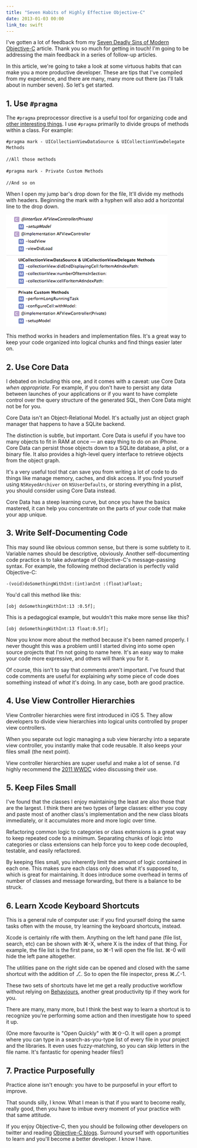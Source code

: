 ```yaml
---
title: "Seven Habits of Highly Effective Objective-C"
date: 2013-01-03 00:00
link_to: swift
---
```


I've gotten a lot of feedback from my [Seven Deadly Sins of Modern Objective-C](http://ashfurrow.com/blog/seven-deadly-sins-of-modern-objective-c) article. Thank you so much for getting in touch! I'm going to be addressing the main feedback in a series of follow-up articles.

In this article, we're going to take a look at some virtuous habits that can make you a more productive developer. These are tips that I've compiled from my experience, and there are many, many more out there (as I'll talk about in number seven). So let's get started.

## 1. Use `#pragma`

The `#pragma` preprocessor directive is a useful tool for organizing code and [other interesting things](http://nshipster.com/pragma/). I use `#pragma` primarily to divide groups of methods within a class. For example:

```
#pragma mark - UICollectionViewDataSource & UICollectionViewDelegate Methods

//All those methods

#pragma mark - Private Custom Methods

//And so on
```

When I open my jump bar's drop down for the file, It'll divide my methods with headers. Beginning the mark with a hyphen will also add a horizontal line to the drop down.

 ![](/img/import/blog/seven-habits-of-highly-effective-objective-c/198BD8E3B30B447F807F41D0E186F4A0.png)

This method works in headers and implementation files. It's a great way to keep your code organized into logical chunks and find things easier later on.

## 2. Use Core Data

I debated on including this one, and it comes with a caveat: use Core Data _when appropriate_. For example, if you don't have to persist any data between launches of your applications or if you want to have complete control over the query structure of the generated SQL, then Core Data might not be for you.

Core Data isn't an Object-Relational Model. It's actually just an object graph manager that happens to have a SQLite backend.

The distinction is subtle, but important. Core Data is useful if you have too many objects to fit in RAM at once — an easy thing to do on an iPhone. Core Data can persist those objects down to a SQLite database, a plist, or a binary file. It also provides a high-level query interface to retrieve objects from the object graph.

It's a very useful tool that can save you from writing a lot of code to do things like manage memory, caches, and disk access. If you find yourself using `NSKeyedArchiver` on `NSUserDefaults`, or storing everything in a plist, you should consider using Core Data instead.

Core Data has a steep learning curve, but once you have the basics mastered, it can help you concentrate on the parts of your code that make your app unique.

## 3. Write Self-Documenting Code

This may sound like obvious common sense, but there is some subtlety to it. Variable names should be descriptive, obviously. Another self-documenting code practice is to take advantage of Objective-C's message-passing syntax. For example, the following method declaration is perfectly valid Objective-C:

```
-(void)doSomethingWithInt:(int)anInt :(float)aFloat;
```

You'd call this method like this:

```
[obj doSomethingWithInt:13 :0.5f];
```

This is a pedagogical example, but wouldn't this make more sense like this?

```
[obj doSomethingWithInt:13 float:0.5f];
```

Now you know more about the method because it's been named properly. I never thought this was a problem until I started diving into some open source projects that I'm not going to name here. It's an easy way to make your code more expressive, and others will thank you for it.

Of course, this isn't to say that comments aren't important. I've found that code comments are useful for explaining _why_ some piece of code does something instead of _what_ it's doing. In any case, both are good practice.

## 4. Use View Controller Hierarchies

View Controller hierarchies were first introduced in iOS 5. They allow developers to divide view hierarchies into logical units controlled by proper view controllers.

When you separate out logic managing a sub view hierarchy into a separate view controller, you instantly make that code reusable. It also keeps your files small (the next point).

View controller hierarchies are super useful and make a lot of sense. I'd highly recommend the [2011 WWDC](https://developer.apple.com/videos/wwdc/2011/) video discussing their use.

## 5. Keep Files Small

I've found that the classes I enjoy maintaining the least are also those that are the largest. I think there are two types of large classes: either you copy and paste most of another class's implementation and the new class bloats immediately, or it accumulates more and more logic over time.

Refactoring common logic to categories or class extensions is a great way to keep repeated code to a minimum. Separating chunks of logic into categories or class extensions can help force you to keep code decoupled, testable, and easily refactored.

By keeping files small, you inherently limit the amount of logic contained in each one. This makes sure each class only does what it's supposed to, which is great for maintaining. It does introduce some overhead in terms of number of classes and message forwarding, but there is a balance to be struck.

## 6. Learn Xcode Keyboard Shortcuts

This is a general rule of computer use: if you find yourself doing the same tasks often with the mouse, try learning the keyboard shortcuts, instead.

Xcode is certainly rife with them. Anything on the left hand pane (file list, search, etc) can be shown with ⌘-X, where X is the index of that thing. For example, the file list is the first pane, so ⌘-1 will open the file list. ⌘-0 will hide the left pane altogether.

The utilities pane on the right side can be opened and closed with the same shortcut with the addition of ⎇. So to open the file inspector, press ⌘⎇-1.

These two sets of shortcuts have let me get a really productive workflow without relying on [Behaviours](http://www.jaythrash.com/blog/2012/06/04/xcode-behaviors-presentation/), another great productivity tip if they work for you.

There are many, many more, but I think the best way to learn a shortcut is to recognize you're performing some action and then investigate how to speed it up.

(One more favourite is "Open Quickly" with ⌘⇧-O. It will open a prompt where you can type in a search-as-you-type list of every file in your project and the libraries. It even uses fuzzy-matching, so you can skip letters in the file name. It's fantastic for opening header files!)

## 7. Practice Purposefully

Practice alone isn't enough: you have to be purposeful in your effort to improve.

That sounds silly, I know. What I mean is that if you want to become really, really good, then you have to imbue every moment of your practice with that same attitude.

If you enjoy Objective-C, then you should be following other developers on twitter and reading [Objective-C blogs](http://ashfurrow.com/blog/blog-resources). Surround yourself with opportunities to learn and you'll become a better developer. I know I have.

<!-- more -->
